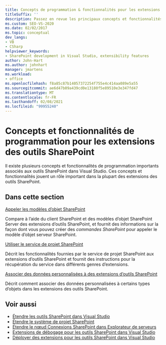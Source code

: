 ```yaml
---
title: Concepts de programmation & fonctionnalités pour les extensions d’outils SharePoint
titleSuffix: ''
description: Passez en revue les principaux concepts et fonctionnalités de programmation relatifs aux outils SharePoint dans Visual Studio, qui peuvent jouer un rôle important dans les extensions des outils SharePoint.
ms.custom: SEO-VS-2020
ms.date: 02/02/2017
ms.topic: conceptual
dev_langs:
- VB
- CSharp
helpviewer_keywords:
- SharePoint development in Visual Studio, extensibility features
author: John-Hart
ms.author: johnhart
manager: jmartens
ms.workload:
- office
ms.openlocfilehash: f8a85c87b14057372254f755e4c414aa089e5a55
ms.sourcegitcommit: ae6d47b09a439cd0e13180f5e89510e3e347fd47
ms.translationtype: MT
ms.contentlocale: fr-FR
ms.lasthandoff: 02/08/2021
ms.locfileid: "99955240"
---
```

# <a name="programming-concepts-and-features-for-sharepoint-tools-extensions"></a>Concepts et fonctionnalités de programmation pour les extensions des outils SharePoint
  Il existe plusieurs concepts et fonctionnalités de programmation importants associés aux outils SharePoint dans Visual Studio. Ces concepts et fonctionnalités jouent un rôle important dans la plupart des extensions des outils SharePoint.

## <a name="in-this-section"></a>Dans cette section
 [Appeler les modèles d’objet SharePoint](../sharepoint/calling-into-the-sharepoint-object-models.md)

 Compare à l’aide du client SharePoint et des modèles d’objet SharePoint Server des extensions d’outils SharePoint, et fournit des informations sur la façon dont vous pouvez créer des *commandes SharePoint* pour appeler le modèle d’objet serveur SharePoint.

 [Utiliser le service de projet SharePoint](../sharepoint/using-the-sharepoint-project-service.md)

 Décrit les fonctionnalités fournies par le service de projet SharePoint aux extensions d’outils SharePoint et fournit des instructions pour la récupération du service dans différents genres d’extensions.

 [Associer des données personnalisées à des extensions d’outils SharePoint](../sharepoint/associating-custom-data-with-sharepoint-tools-extensions.md)

 Décrit comment associer des données personnalisées à certains types d’objets dans les extensions des outils SharePoint.

## <a name="see-also"></a>Voir aussi
- [Étendre les outils SharePoint dans Visual Studio](../sharepoint/extending-the-sharepoint-tools-in-visual-studio.md)
- [Étendre le système de projet SharePoint](../sharepoint/extending-the-sharepoint-project-system.md)
- [Étendre le nœud Connexions SharePoint dans Explorateur de serveurs](../sharepoint/extending-the-sharepoint-connections-node-in-server-explorer.md)
- [Extensions de débogage pour les outils SharePoint dans Visual Studio](../sharepoint/debugging-extensions-for-the-sharepoint-tools-in-visual-studio.md)
- [Déployer des extensions pour les outils SharePoint dans Visual Studio](../sharepoint/deploying-extensions-for-the-sharepoint-tools-in-visual-studio.md)
